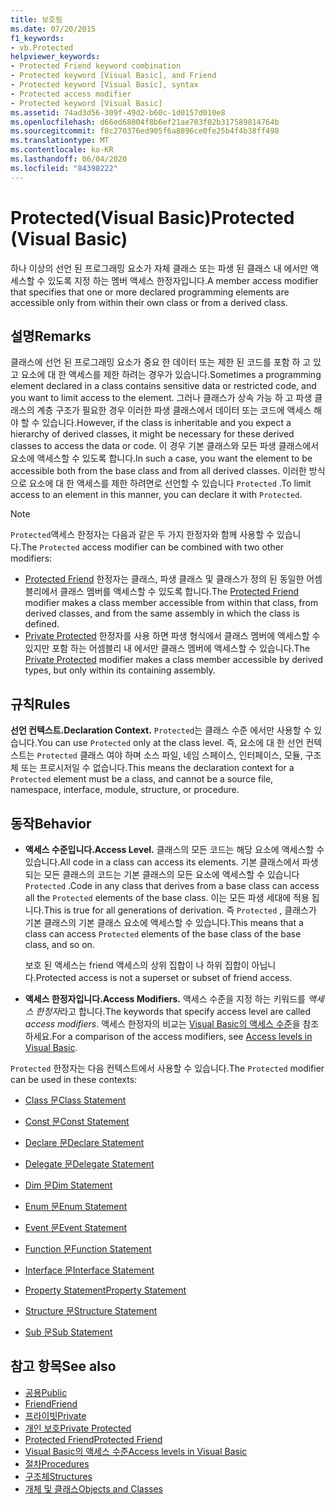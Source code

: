 ```yaml
---
title: 보호됨
ms.date: 07/20/2015
f1_keywords:
- vb.Protected
helpviewer_keywords:
- Protected Friend keyword combination
- Protected keyword [Visual Basic], and Friend
- Protected keyword [Visual Basic], syntax
- Protected access modifier
- Protected keyword [Visual Basic]
ms.assetid: 74ad3d56-309f-49d2-b60c-1d0157d010e8
ms.openlocfilehash: d66ed68004f8b6ef21ae703f02b317589814764b
ms.sourcegitcommit: f8c270376ed905f6a8896ce0fe25b4f4b38ff498
ms.translationtype: MT
ms.contentlocale: ko-KR
ms.lasthandoff: 06/04/2020
ms.locfileid: "84398222"
---
```

# <a name="protected-visual-basic"></a><span data-ttu-id="8cda8-102">Protected(Visual Basic)</span><span class="sxs-lookup"><span data-stu-id="8cda8-102">Protected (Visual Basic)</span></span>

<span data-ttu-id="8cda8-103">하나 이상의 선언 된 프로그래밍 요소가 자체 클래스 또는 파생 된 클래스 내 에서만 액세스할 수 있도록 지정 하는 멤버 액세스 한정자입니다.</span><span class="sxs-lookup"><span data-stu-id="8cda8-103">A member access modifier that specifies that one or more declared programming elements are accessible only from within their own class or from a derived class.</span></span>

## <a name="remarks"></a><span data-ttu-id="8cda8-104">설명</span><span class="sxs-lookup"><span data-stu-id="8cda8-104">Remarks</span></span>

<span data-ttu-id="8cda8-105">클래스에 선언 된 프로그래밍 요소가 중요 한 데이터 또는 제한 된 코드를 포함 하 고 있고 요소에 대 한 액세스를 제한 하려는 경우가 있습니다.</span><span class="sxs-lookup"><span data-stu-id="8cda8-105">Sometimes a programming element declared in a class contains sensitive data or restricted code, and you want to limit access to the element.</span></span> <span data-ttu-id="8cda8-106">그러나 클래스가 상속 가능 하 고 파생 클래스의 계층 구조가 필요한 경우 이러한 파생 클래스에서 데이터 또는 코드에 액세스 해야 할 수 있습니다.</span><span class="sxs-lookup"><span data-stu-id="8cda8-106">However, if the class is inheritable and you expect a hierarchy of derived classes, it might be necessary for these derived classes to access the data or code.</span></span> <span data-ttu-id="8cda8-107">이 경우 기본 클래스와 모든 파생 클래스에서 요소에 액세스할 수 있도록 합니다.</span><span class="sxs-lookup"><span data-stu-id="8cda8-107">In such a case, you want the element to be accessible both from the base class and from all derived classes.</span></span> <span data-ttu-id="8cda8-108">이러한 방식으로 요소에 대 한 액세스를 제한 하려면로 선언할 수 있습니다 `Protected` .</span><span class="sxs-lookup"><span data-stu-id="8cda8-108">To limit access to an element in this manner, you can declare it with `Protected`.</span></span>

> [!NOTE]
> <span data-ttu-id="8cda8-109">`Protected`액세스 한정자는 다음과 같은 두 가지 한정자와 함께 사용할 수 있습니다.</span><span class="sxs-lookup"><span data-stu-id="8cda8-109">The `Protected` access modifier can be combined with two other modifiers:</span></span>
>
> - <span data-ttu-id="8cda8-110">[Protected Friend](protected-friend.md) 한정자는 클래스, 파생 클래스 및 클래스가 정의 된 동일한 어셈블리에서 클래스 멤버를 액세스할 수 있도록 합니다.</span><span class="sxs-lookup"><span data-stu-id="8cda8-110">The [Protected Friend](protected-friend.md) modifier makes a class member accessible from within that class, from derived classes, and from the same assembly in which the class is defined.</span></span>
> - <span data-ttu-id="8cda8-111">[Private Protected](private-protected.md) 한정자를 사용 하면 파생 형식에서 클래스 멤버에 액세스할 수 있지만 포함 하는 어셈블리 내 에서만 클래스 멤버에 액세스할 수 있습니다.</span><span class="sxs-lookup"><span data-stu-id="8cda8-111">The [Private Protected](private-protected.md) modifier makes a class member accessible by derived types, but only within its containing assembly.</span></span>

## <a name="rules"></a><span data-ttu-id="8cda8-112">규칙</span><span class="sxs-lookup"><span data-stu-id="8cda8-112">Rules</span></span>

<span data-ttu-id="8cda8-113">**선언 컨텍스트.**</span><span class="sxs-lookup"><span data-stu-id="8cda8-113">**Declaration Context.**</span></span> <span data-ttu-id="8cda8-114">`Protected`는 클래스 수준 에서만 사용할 수 있습니다.</span><span class="sxs-lookup"><span data-stu-id="8cda8-114">You can use `Protected` only at the class level.</span></span> <span data-ttu-id="8cda8-115">즉, 요소에 대 한 선언 컨텍스트는 `Protected` 클래스 여야 하며 소스 파일, 네임 스페이스, 인터페이스, 모듈, 구조체 또는 프로시저일 수 없습니다.</span><span class="sxs-lookup"><span data-stu-id="8cda8-115">This means the declaration context for a `Protected` element must be a class, and cannot be a source file, namespace, interface, module, structure, or procedure.</span></span>

## <a name="behavior"></a><span data-ttu-id="8cda8-116">동작</span><span class="sxs-lookup"><span data-stu-id="8cda8-116">Behavior</span></span>

- <span data-ttu-id="8cda8-117">**액세스 수준입니다.**</span><span class="sxs-lookup"><span data-stu-id="8cda8-117">**Access Level.**</span></span> <span data-ttu-id="8cda8-118">클래스의 모든 코드는 해당 요소에 액세스할 수 있습니다.</span><span class="sxs-lookup"><span data-stu-id="8cda8-118">All code in a class can access its elements.</span></span> <span data-ttu-id="8cda8-119">기본 클래스에서 파생 되는 모든 클래스의 코드는 기본 클래스의 모든 요소에 액세스할 수 있습니다 `Protected` .</span><span class="sxs-lookup"><span data-stu-id="8cda8-119">Code in any class that derives from a base class can access all the `Protected` elements of the base class.</span></span> <span data-ttu-id="8cda8-120">이는 모든 파생 세대에 적용 됩니다.</span><span class="sxs-lookup"><span data-stu-id="8cda8-120">This is true for all generations of derivation.</span></span> <span data-ttu-id="8cda8-121">즉 `Protected` , 클래스가 기본 클래스의 기본 클래스 요소에 액세스할 수 있습니다.</span><span class="sxs-lookup"><span data-stu-id="8cda8-121">This means that a class can access `Protected` elements of the base class of the base class, and so on.</span></span>

     <span data-ttu-id="8cda8-122">보호 된 액세스는 friend 액세스의 상위 집합이 나 하위 집합이 아닙니다.</span><span class="sxs-lookup"><span data-stu-id="8cda8-122">Protected access is not a superset or subset of friend access.</span></span>

- <span data-ttu-id="8cda8-123">**액세스 한정자입니다.**</span><span class="sxs-lookup"><span data-stu-id="8cda8-123">**Access Modifiers.**</span></span> <span data-ttu-id="8cda8-124">액세스 수준을 지정 하는 키워드를 *액세스 한정자*라고 합니다.</span><span class="sxs-lookup"><span data-stu-id="8cda8-124">The keywords that specify access level are called *access modifiers*.</span></span> <span data-ttu-id="8cda8-125">액세스 한정자의 비교는 [Visual Basic의 액세스 수준](../../programming-guide/language-features/declared-elements/access-levels.md)을 참조 하세요.</span><span class="sxs-lookup"><span data-stu-id="8cda8-125">For a comparison of the access modifiers, see [Access levels in Visual Basic](../../programming-guide/language-features/declared-elements/access-levels.md).</span></span>

<span data-ttu-id="8cda8-126">`Protected` 한정자는 다음 컨텍스트에서 사용할 수 있습니다.</span><span class="sxs-lookup"><span data-stu-id="8cda8-126">The `Protected` modifier can be used in these contexts:</span></span>

- [<span data-ttu-id="8cda8-127">Class 문</span><span class="sxs-lookup"><span data-stu-id="8cda8-127">Class Statement</span></span>](../statements/class-statement.md)

- [<span data-ttu-id="8cda8-128">Const 문</span><span class="sxs-lookup"><span data-stu-id="8cda8-128">Const Statement</span></span>](../statements/const-statement.md)

- [<span data-ttu-id="8cda8-129">Declare 문</span><span class="sxs-lookup"><span data-stu-id="8cda8-129">Declare Statement</span></span>](../statements/declare-statement.md)

- [<span data-ttu-id="8cda8-130">Delegate 문</span><span class="sxs-lookup"><span data-stu-id="8cda8-130">Delegate Statement</span></span>](../statements/delegate-statement.md)

- [<span data-ttu-id="8cda8-131">Dim 문</span><span class="sxs-lookup"><span data-stu-id="8cda8-131">Dim Statement</span></span>](../statements/dim-statement.md)

- [<span data-ttu-id="8cda8-132">Enum 문</span><span class="sxs-lookup"><span data-stu-id="8cda8-132">Enum Statement</span></span>](../statements/enum-statement.md)

- [<span data-ttu-id="8cda8-133">Event 문</span><span class="sxs-lookup"><span data-stu-id="8cda8-133">Event Statement</span></span>](../statements/event-statement.md)

- [<span data-ttu-id="8cda8-134">Function 문</span><span class="sxs-lookup"><span data-stu-id="8cda8-134">Function Statement</span></span>](../statements/function-statement.md)

- [<span data-ttu-id="8cda8-135">Interface 문</span><span class="sxs-lookup"><span data-stu-id="8cda8-135">Interface Statement</span></span>](../statements/interface-statement.md)

- [<span data-ttu-id="8cda8-136">Property Statement</span><span class="sxs-lookup"><span data-stu-id="8cda8-136">Property Statement</span></span>](../statements/property-statement.md)

- [<span data-ttu-id="8cda8-137">Structure 문</span><span class="sxs-lookup"><span data-stu-id="8cda8-137">Structure Statement</span></span>](../statements/structure-statement.md)

- [<span data-ttu-id="8cda8-138">Sub 문</span><span class="sxs-lookup"><span data-stu-id="8cda8-138">Sub Statement</span></span>](../statements/sub-statement.md)

## <a name="see-also"></a><span data-ttu-id="8cda8-139">참고 항목</span><span class="sxs-lookup"><span data-stu-id="8cda8-139">See also</span></span>

- [<span data-ttu-id="8cda8-140">공용</span><span class="sxs-lookup"><span data-stu-id="8cda8-140">Public</span></span>](public.md)
- [<span data-ttu-id="8cda8-141">Friend</span><span class="sxs-lookup"><span data-stu-id="8cda8-141">Friend</span></span>](friend.md)
- [<span data-ttu-id="8cda8-142">프라이빗</span><span class="sxs-lookup"><span data-stu-id="8cda8-142">Private</span></span>](private.md)
- [<span data-ttu-id="8cda8-143">개인 보호</span><span class="sxs-lookup"><span data-stu-id="8cda8-143">Private Protected</span></span>](private-protected.md)
- [<span data-ttu-id="8cda8-144">Protected Friend</span><span class="sxs-lookup"><span data-stu-id="8cda8-144">Protected Friend</span></span>](protected-friend.md)
- [<span data-ttu-id="8cda8-145">Visual Basic의 액세스 수준</span><span class="sxs-lookup"><span data-stu-id="8cda8-145">Access levels in Visual Basic</span></span>](../../programming-guide/language-features/declared-elements/access-levels.md)
- [<span data-ttu-id="8cda8-146">절차</span><span class="sxs-lookup"><span data-stu-id="8cda8-146">Procedures</span></span>](../../programming-guide/language-features/procedures/index.md)
- [<span data-ttu-id="8cda8-147">구조체</span><span class="sxs-lookup"><span data-stu-id="8cda8-147">Structures</span></span>](../../programming-guide/language-features/data-types/structures.md)
- [<span data-ttu-id="8cda8-148">개체 및 클래스</span><span class="sxs-lookup"><span data-stu-id="8cda8-148">Objects and Classes</span></span>](../../programming-guide/language-features/objects-and-classes/index.md)
